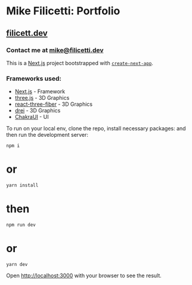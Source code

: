 # Mike Filicetti: Portfolio

## [filicett.dev](https://www.filicetti.dev)

### Contact me at [mike@filicetti.dev](mailto:mike@filicetti.dev)

This is a [Next.js](https://nextjs.org/) project bootstrapped with [`create-next-app`](https://github.com/vercel/next.js/tree/canary/packages/create-next-app).

### Frameworks used:

- [Next.js](https://nextjs.org) - Framework
- [three.js](https://threejs.org/) - 3D Graphics
- [react-three-fiber](https://docs.pmnd.rs/react-three-fiber/) - 3D Graphics
- [drei](https://github.com/pmndrs/drei) - 3D Graphics
- [ChakraUI](https://chakra-ui.com/) - UI

To run on your local env, clone the repo, install necessary packages: and then run the development server:

`npm i`
# or
`yarn install`
# then
`npm run dev`
# or
`yarn dev`

Open [http://localhost:3000](http://localhost:3000) with your browser to see the result.
